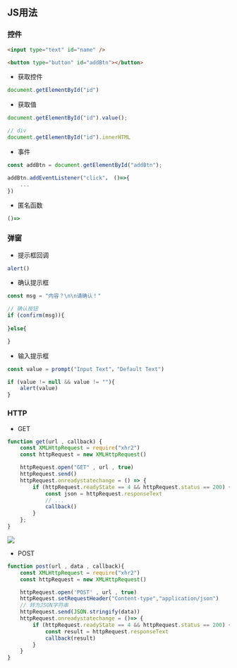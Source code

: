 <!--
 * @Description: 
 * @Version: 1.0
 * @Author: DaLao
 * @Email: dalao_li@163.com
 * @Date: 2021-03-18 16:29:32
 * @LastEditors: DaLao
 * @LastEditTime: 2022-03-27 23:00:24
-->

## JS用法


### 控件

```html
<input type="text" id="name" />

<button type="button" id="addBtn"></button>
```

- 获取控件

```js
document.getElementById("id")
```

- 获取值

```js
document.getElementById("id").value();

// div
document.getElementById("id").innerHTML
```

- 事件

```js
const addBtn = document.getElementById("addBtn");

addBtn.addEventListener("click"， ()=>{
    ...
})
```

- 匿名函数

```js
()=>
```


### 弹窗

- 提示框回调

```js
alert()
```

- 确认提示框
 
```js
const msg = "内容？\n\n请确认！"

// 确认按钮
if (confirm(msg)){
    
}else{

}
```

- 输入提示框

```js
const value = prompt("Input Text"，"Default Text")

if (value != null && value != ""){
    alert(value)
}
```


### HTTP

- GET

```js
function get(url , callback) {
    const XMLHttpRequest = require("xhr2")
    const httpRequest = new XMLHttpRequest()

    httpRequest.open("GET" , url , true)
    httpRequest.send()
    httpRequest.onreadystatechange = () => {
        if (httpRequest.readyState == 4 && httpRequest.status == 200) {
            const json = httpRequest.responseText
            // ...
            callback()
        }
    };
}
```

![](https://cdn.hurra.ltd/img/20211113203754.png)

- POST

```js
function post(url , data , callback){
    const XMLHttpRequest = require("xhr2")
    const httpRequest = new XMLHttpRequest()

    httpRequest.open('POST' , url , true)
    httpRequest.setRequestHeader("Content-type","application/json")
    // 转为JSON字符串
    httpRequest.send(JSON.stringify(data))
    httpRequest.onreadystatechange = ()=> {
        if (httpRequest.readyState == 4 && httpRequest.status == 200) {
            const result = httpRequest.responseText
            callback(result)
        }
    }
}
```